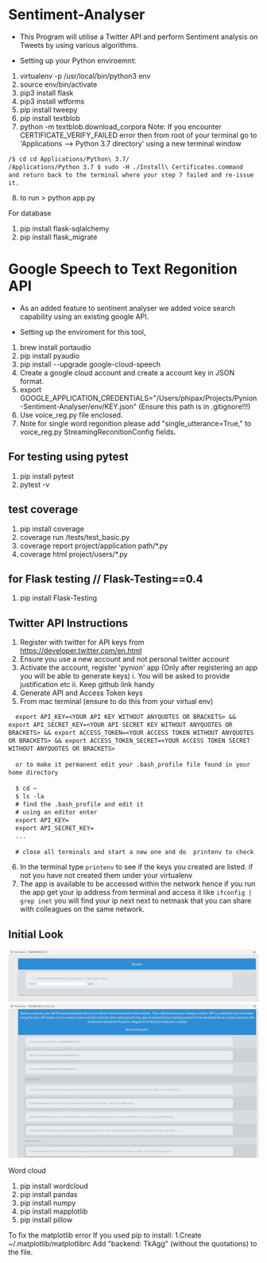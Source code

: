 # Sentiment-Analyser

- This Program will utilise a Twitter API and perform Sentiment analysis on Tweets by using various algorithms.

- Setting up your Python enviroemnt:
1. virtualenv -p /usr/local/bin/python3 env
2. source env/bin/activate
3. pip3 install flask
4. pip3 install wtforms
5. pip install tweepy
6. pip install textblob
7. python -m textblob.download_corpora
  Note: If you encounter CERTIFICATE_VERIFY_FAILED error then
  from root of your terminal go to 'Applications --> Python 3.7 directory' using a new terminal window
  ```
  /$ cd cd Applications/Python\ 3.7/
  /Applications/Python 3.7 $ sudo -H ./Install\ Certificates.command
  and return back to the terminal where your step 7 failed and re-issue it.
  ```
8. to run > python app.py


For database

1. pip install flask-sqlalchemy
2. pip install flask_migrate

# Google Speech to Text Regonition API

- As an added feature to sentinent analyser we added voice search capability using an existing google API.

- Setting up the enviroment for this tool,

1. brew install portaudio
2. pip install pyaudio
3. pip install --upgrade google-cloud-speech
4. Create a google cloud account and create a account key in JSON format.
5. export GOOGLE_APPLICATION_CREDENTIALS="/Users/phipax/Projects/Pynion-Sentiment-Analyser/env/KEY.json"  (Ensure this path is in .gitignore!!!)
6. Use voice_reg.py file enclosed.
7. Note for single word regonition please add "single_utterance=True," to voice_reg.py StreamingReconitionConfig fields.


For testing using pytest
-------------------------
1. pip install pytest
2. pytest -v

test coverage
--------------
1. pip install coverage
2. coverage run /tests/test_basic.py
3. coverage report project/application path/*.py
4. coverage html project/users/*.py

for Flask testing // Flask-Testing==0.4
----------------------------------------
1. pip install Flask-Testing

Twitter API Instructions
------------------------
1. Register with twitter for API keys from https://developer.twitter.com/en.html
2. Ensure you use a new account and not personal twitter account
3. Activate the account, register 'pynion' app (Only after registering an app you will be able to generate keys)
  i. You will be asked to provide justification etc
  ii. Keep github link handy
4. Generate API and Access Token keys
5. From mac terminal (ensure to do this from your virtual env)
```
  export API_KEY=<YOUR API KEY WITHOUT ANYQUOTES OR BRACKETS> && export API_SECRET_KEY=<YOUR API SECRET KEY WITHOUT ANYQUOTES OR BRACKETS> && export ACCESS_TOKEN=<YOUR ACCESS TOKEN WITHOUT ANYQUOTES OR BRACKETS> && export ACCESS_TOKEN_SECRET=<YOUR ACCESS TOKEN SECRET WITHOUT ANYQUOTES OR BRACKETS>

  or to make it permanent edit your .bash_profile file found in your home directory

  $ cd ~
  $ ls -la
  # find the .bash_profile and edit it
  # using an editor enter
  export API_KEY=
  export API_SECRET_KEY=
  ...

  # close all terminals and start a new one and do  printenv to check

```
6. In the terminal type ```printenv``` to see if the keys you created are listed. if not you have not created them under your virtualenv
7. The app is available to be accessed within the network hence if you run the app get your ip address from terminal and access it like ```ifconfig | grep inet``` you will find your ip next next to netmask that you can share with colleagues on the same network.

Initial Look
-------------
![Initial Screen](Page1.png)
![Results Screen](Results.png)


Word cloud

1. pip install wordcloud
2. pip install pandas
3. pip install numpy
4. pip install mapplotlib
5. pip install pillow


To fix the matplotlib error
If you used pip to install:
1.Create ~/.matplotlib/matplotlibrc
Add "backend: TkAgg" (without the quotations) to the file.
